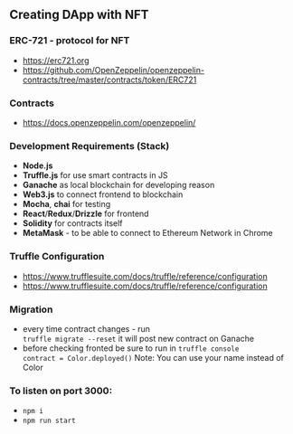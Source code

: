 ## Creating DApp with NFT

### ERC-721 - protocol for NFT

- https://erc721.org
- https://github.com/OpenZeppelin/openzeppelin-contracts/tree/master/contracts/token/ERC721

### Contracts

- https://docs.openzeppelin.com/openzeppelin/

### Development Requirements (Stack)

- **Node.js**
- **Truffle.js** for use smart contracts in JS
- **Ganache** as local blockchain for developing reason
- **Web3.js** to connect frontend to blockchain
- **Mocha**, **chai** for testing
- **React**/**Redux**/**Drizzle** for frontend
- **Solidity** for contracts itself
- **MetaMask** - to be able to connect to Ethereum Network in Chrome

### Truffle Configuration
- https://www.trufflesuite.com/docs/truffle/reference/configuration
- https://www.trufflesuite.com/docs/truffle/reference/configuration

### Migration

- every time contract changes - run \
  `truffle migrate --reset` it will post new contract on Ganache
- before checking fronted be sure to run in `truffle console` \
  `contract = Color.deployed()`
  Note: You can use your name instead of Color

### To listen on port 3000:

 - `npm i`
 - `npm run start`

